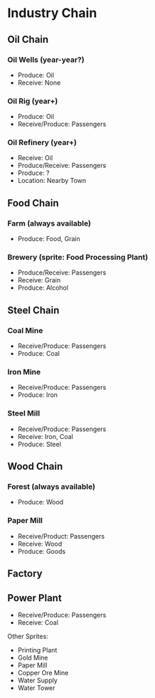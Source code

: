 # Industry Chain

## Oil Chain

### Oil Wells (year-year?)
* Produce: 			Oil
* Receive: 			None

### Oil Rig (year+)
* Produce: 			Oil
* Receive/Produce: 	Passengers

### Oil Refinery (year+)
* Receive: 			Oil
* Produce/Receive: 	Passengers
* Produce: 			?
* Location: 		Nearby Town

## Food Chain

### Farm (always available)
* Produce: 			Food, Grain

### Brewery (sprite: Food Processing Plant)
* Produce/Receive: 	Passengers
* Receive: 			Grain
* Produce: 			Alcohol


## Steel Chain

### Coal Mine
* Receive/Produce: 	Passengers
* Produce: 			Coal

### Iron Mine
* Receive/Produce: 	Passengers
* Produce: Iron

### Steel Mill
* Receive/Produce: 	Passengers
* Receive: 			Iron, Coal
* Produce: 			Steel 

## Wood Chain

### Forest (always available)
* Produce: 			Wood

### Paper Mill
* Receive/Product: 	Passengers
* Receive: 			Wood
* Produce: 			Goods


## Factory

## Power Plant
* Receive/Produce: 	Passengers
* Receive: 			Coal




Other Sprites:

* Printing Plant
* Gold Mine
* Paper Mill
* Copper Ore Mine
* Water Supply
* Water Tower
